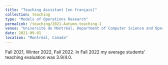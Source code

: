 ```yaml
---
title: "Teaching Assistant [en français]"
collection: teaching
type: "Models of Operations Research"
permalink: /teaching/2021-Autumn-teaching-1
venue: "Université de Montréal, Department of Computer Science and Operations Research"
date: 2021-09-01
location: "Montréal, Canada"
---
```


Fall 2021, Winter 2022, Fall 2022. 
In Fall 2022 my average students' teaching evaluation was 3.9/4.0.

